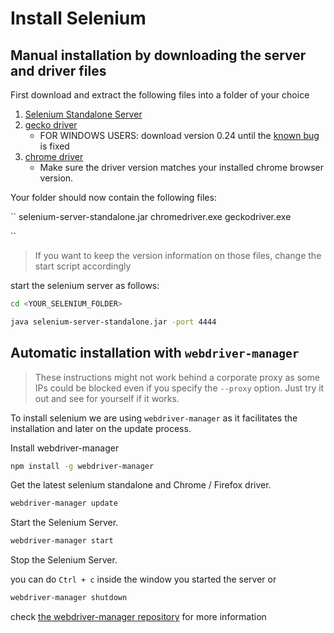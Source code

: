 # Install Selenium

## Manual installation by downloading the server and driver files

First download and extract the following files into a folder of your choice

1. [Selenium Standalone Server](https://selenium.dev/downloads/)
1. [gecko driver](https://github.com/mozilla/geckodriver/releases)
    * FOR WINDOWS USERS: download version 0.24 until the 
    [known bug](https://github.com/mozilla/geckodriver/issues/1617) is fixed
1. [chrome driver](https://chromedriver.chromium.org/downloads)
    * Make sure the driver version matches your installed chrome browser version.

Your folder should now contain the following files:

``
selenium-server-standalone.jar
chromedriver.exe
geckodriver.exe

``
> If you want to keep the version information on those files, change the start script accordingly

start the selenium server as follows:

```bash
cd <YOUR_SELENIUM_FOLDER>

java selenium-server-standalone.jar -port 4444

```

## Automatic installation with ``webdriver-manager``

> These instructions might not work behind a corporate proxy as some IPs could be blocked 
> even if you specify the ``--proxy`` option.
> Just try it out and see for yourself if it works.

To install selenium we are using ``webdriver-manager`` as it facilitates the
installation and later on the update process.

Install webdriver-manager

```bash
npm install -g webdriver-manager
```

Get the latest selenium standalone and Chrome / Firefox driver.

```bash
webdriver-manager update
```

Start the Selenium Server.

```bash
webdriver-manager start
```

Stop the Selenium Server.

you can do ``Ctrl + c`` inside the window you started the server or

```bash
webdriver-manager shutdown
```

check [the webdriver-manager repository](https://github.com/angular/webdriver-manager) for more information
